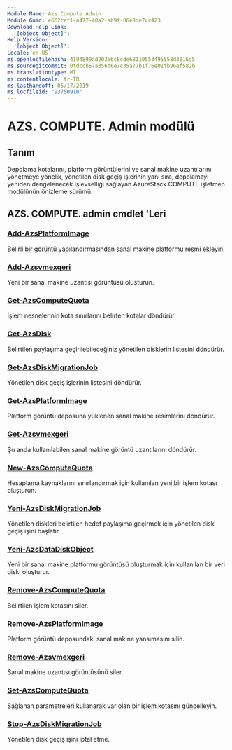 ```yaml
---
Module Name: Azs.Compute.Admin
Module Guid: e662cef1-a477-40a2-ab9f-06e8de7cc423
Download Help Link:
  '[object Object]': 
Help Version:
  '[object Object]': 
Locale: en-US
ms.openlocfilehash: 4194899ad20356c8cde68110553495558d3816d5
ms.sourcegitcommit: 0fdccb57a356b6e7c35a77b1f76e01fb96ef582b
ms.translationtype: MT
ms.contentlocale: tr-TR
ms.lasthandoff: 05/17/2019
ms.locfileid: "93750910"
---
```

# AZS. COMPUTE. Admin modülü
## Tanım
Depolama kotalarını, platform görüntülerini ve sanal makine uzantılarını yönetmeye yönelik, yönetilen disk geçiş işlerinin yanı sıra, depolamayı yeniden dengelenecek işlevselliği sağlayan AzureStack COMPUTE işletmen modülünün önizleme sürümü.

## AZS. COMPUTE. admin cmdlet 'Leri
### [Add-AzsPlatformImage](Add-AzsPlatformImage.md)
Belirli bir görüntü yapılandırmasından sanal makine platformu resmi ekleyin.

### [Add-Azsvmexgeri](Add-AzsVMExtension.md)
Yeni bir sanal makine uzantısı görüntüsü oluşturun.

### [Get-AzsComputeQuota](Get-AzsComputeQuota.md)
İşlem nesnelerinin kota sınırlarını belirten kotalar döndürür.

### [Get-AzsDisk](Get-AzsDisk.md)
Belirtilen paylaşıma geçirilebileceğiniz yönetilen disklerin listesini döndürür.

### [Get-AzsDiskMigrationJob](Get-AzsDiskMigrationJob.md)
Yönetilen disk geçiş işlerinin listesini döndürür.

### [Get-AzsPlatformImage](Get-AzsPlatformImage.md)
Platform görüntü deposuna yüklenen sanal makine resimlerini döndürür.

### [Get-Azsvmexgeri](Get-AzsVMExtension.md)
Şu anda kullanılabilen sanal makine görüntü uzantılarını döndürür.

### [New-AzsComputeQuota](New-AzsComputeQuota.md)
Hesaplama kaynaklarını sınırlandırmak için kullanılan yeni bir işlem kotası oluşturun.

### [Yeni-AzsDiskMigrationJob](New-AzsDiskMigrationJob.md)
Yönetilen diskleri belirtilen hedef paylaşıma geçirmek için yönetilen disk geçiş işini başlatır.

### [Yeni-AzsDataDiskObject](New-AzsDataDiskObject.md)
Yeni bir sanal makine platformu görüntüsü oluşturmak için kullanılan bir veri diski oluşturur.

### [Remove-AzsComputeQuota](Remove-AzsComputeQuota.md)
Belirtilen işlem kotasını siler.

### [Remove-AzsPlatformImage](Remove-AzsPlatformImage.md)
Platform görüntü deposundaki sanal makine yansımasını silin.

### [Remove-Azsvmexgeri](Remove-AzsVMExtension.md)
Sanal makine uzantısı görüntüsünü siler.

### [Set-AzsComputeQuota](Set-AzsComputeQuota.md)
Sağlanan parametreleri kullanarak var olan bir işlem kotasını güncelleyin.

### [Stop-AzsDiskMigrationJob](Stop-AzsDiskMigrationJob.md)
Yönetilen disk geçiş işini iptal etme.

